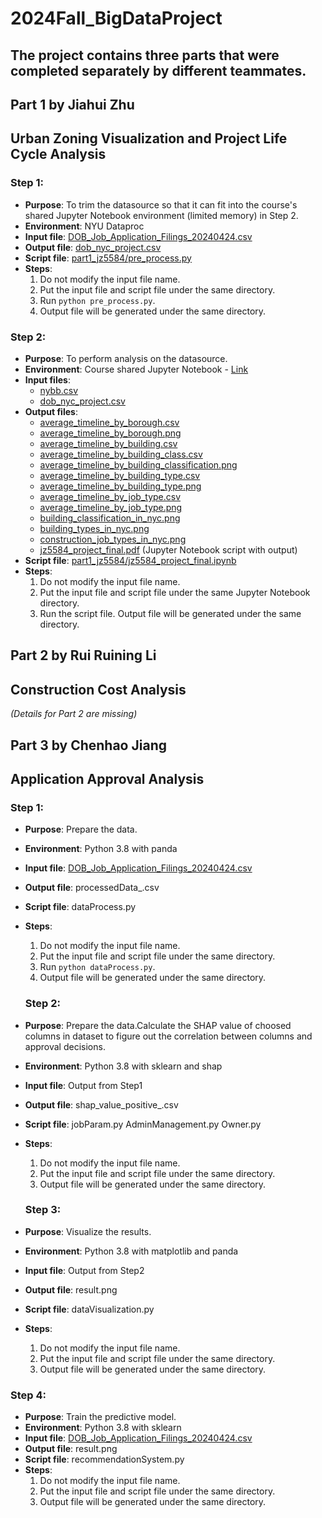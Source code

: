 # 2024Fall_BigDataProject

## The project contains three parts that were completed separately by different teammates.

## Part 1 by Jiahui Zhu
## Urban Zoning Visualization and Project Life Cycle Analysis

### Step 1:

- **Purpose**: To trim the datasource so that it can fit into the course's shared Jupyter Notebook environment (limited memory) in Step 2.
- **Environment**: NYU Dataproc
- **Input file**: [DOB_Job_Application_Filings_20240424.csv](https://drive.google.com/file/d/10iKs7pfTqVXpMk9xTDbXLeADR9kJSIF6/view?usp=drive_link)
- **Output file**: [dob_nyc_project.csv](https://drive.google.com/file/d/1VsRhWrJeVmfhZQ_-AwLq4URs8bRgCisO/view?usp=drive_link)
- **Script file**: [part1_jz5584/pre_process.py](https://github.com/jch0212/2024Fall_BigDataProject/blob/main/part1_jz5584/pre_process.py)
- **Steps**:
  1. Do not modify the input file name.
  2. Put the input file and script file under the same directory.
  3. Run `python pre_process.py`.
  4. Output file will be generated under the same directory.

### Step 2:

- **Purpose**: To perform analysis on the datasource.
- **Environment**: Course shared Jupyter Notebook - [Link](https://csgy-6513-spring.rcnyu.org/user/jz5584/tree/jz5584_project)
- **Input files**:
  - [nybb.csv](https://drive.google.com/file/d/1VsRhWrJeVmfhZQ_-AwLq4URs8bRgCisO/view?usp=drive_link)
  - [dob_nyc_project.csv](https://drive.google.com/drive/folders/1skDuhQt2xQXZehsV7X0nEeWBx2AoVBAS?usp=sharing/output/dob_nyc_project.csv)
- **Output files**:
  - [average_timeline_by_borough.csv](https://drive.google.com/file/d/1hsyFO_iinYafyHNP_OSyguimVoXeTr-4/view?usp=drive_link)
  - [average_timeline_by_borough.png](https://drive.google.com/file/d/1fxD2DlLMvqHcZ61_bNYJ9fYog1Xhe8-n/view?usp=drive_link)
  - [average_timeline_by_building.csv](https://drive.google.com/file/d/1jFdwe_2iWfUNwRyQ-0qHxNnoBVFD8DFD/view?usp=drive_link)
  - [average_timeline_by_building_class.csv](https://drive.google.com/file/d/1MzQ0_eyLIH63VtUT3jXOusGyDUofaLqr/view?usp=drive_link)
  - [average_timeline_by_building_classification.png](https://drive.google.com/file/d/1MzQ0_eyLIH63VtUT3jXOusGyDUofaLqr/view?usp=drive_link)
  - [average_timeline_by_building_type.csv](https://drive.google.com/file/d/1dJVBRxbpaqQtpzmFv8MW0xb-tvGaQxfg/view?usp=drive_link)
  - [average_timeline_by_building_type.png](https://drive.google.com/file/d/12Ve8_qAdKYB-F16fgL-gHHcCOgYRE6Jq/view?usp=drive_link)
  - [average_timeline_by_job_type.csv](https://drive.google.com/file/d/1wseqkzQOEunkl6Mi8t9CPtr75YemEW3K/view?usp=drive_link)
  - [average_timeline_by_job_type.png](https://drive.google.com/file/d/1dzNZp1hDePme5WXRP8t6GY1tPxE_FgIz/view?usp=drive_link)
  - [building_classification_in_nyc.png](https://drive.google.com/file/d/1OuQ-gPHpcZKEKn3ROx0dsY-UzR3X-xqk/view?usp=drive_link)
  - [building_types_in_nyc.png](https://drive.google.com/file/d/1VOdux-ypDK1OJnFUwv5zDagUm-hMMxQV/view?usp=drive_link)
  - [construction_job_types_in_nyc.png](https://drive.google.com/file/d/1TObFhSVmJxguXS0S_oi4oEGlCuPJT_n6/view?usp=drive_link)
  - [jz5584_project_final.pdf](https://drive.google.com/file/d/1yu5ikvI1pOaMFCrLVDWcNvgXx-mXPgOL/view?usp=drive_link) (Jupyter Notebook script with output)
- **Script file**: [part1_jz5584/jz5584_project_final.ipynb](https://github.com/jch0212/2024Fall_BigDataProject/blob/main/part1_jz5584/jz5584_project.ipynb)
- **Steps**:
  1. Do not modify the input file name.
  2. Put the input file and script file under the same Jupyter Notebook directory.
  3. Run the script file. Output file will be generated under the same directory.

## Part 2 by Rui Ruining Li
## Construction Cost Analysis

*(Details for Part 2 are missing)*

## Part 3 by Chenhao Jiang
## Application Approval Analysis

### Step 1:

- **Purpose**: Prepare the data.
- **Environment**: Python 3.8 with panda
- **Input file**: [DOB_Job_Application_Filings_20240424.csv](https://drive.google.com/file/d/10iKs7pfTqVXpMk9xTDbXLeADR9kJSIF6/view?usp=drive_link)
- **Output file**: processedData_.csv
- **Script file**: dataProcess.py
- **Steps**:
  1. Do not modify the input file name.
  2. Put the input file and script file under the same directory.
  3. Run `python dataProcess.py`.
  4. Output file will be generated under the same directory.
 
  ### Step 2:

- **Purpose**: Prepare the data.Calculate the SHAP value of choosed columns in dataset to figure out the correlation between columns and approval decisions.
- **Environment**: Python 3.8 with sklearn and shap
- **Input file**: Output from Step1
- **Output file**: shap_value_positive_.csv
- **Script file**: jobParam.py AdminManagement.py Owner.py
- **Steps**:
  1. Do not modify the input file name.
  2. Put the input file and script file under the same directory.
  3. Output file will be generated under the same directory.

  ### Step 3:

- **Purpose**: Visualize the results.
- **Environment**: Python 3.8 with matplotlib and panda
- **Input file**: Output from Step2
- **Output file**: result.png
- **Script file**: dataVisualization.py
- **Steps**:
  1. Do not modify the input file name.
  2. Put the input file and script file under the same directory.
  3. Output file will be generated under the same directory.
 

### Step 4:

- **Purpose**: Train the predictive model.
- **Environment**: Python 3.8 with sklearn
- **Input file**: [DOB_Job_Application_Filings_20240424.csv](https://drive.google.com/file/d/10iKs7pfTqVXpMk9xTDbXLeADR9kJSIF6/view?usp=drive_link)
- **Output file**: result.png
- **Script file**: recommendationSystem.py
- **Steps**:
  1. Do not modify the input file name.
  2. Put the input file and script file under the same directory.
  3. Output file will be generated under the same directory.
 










